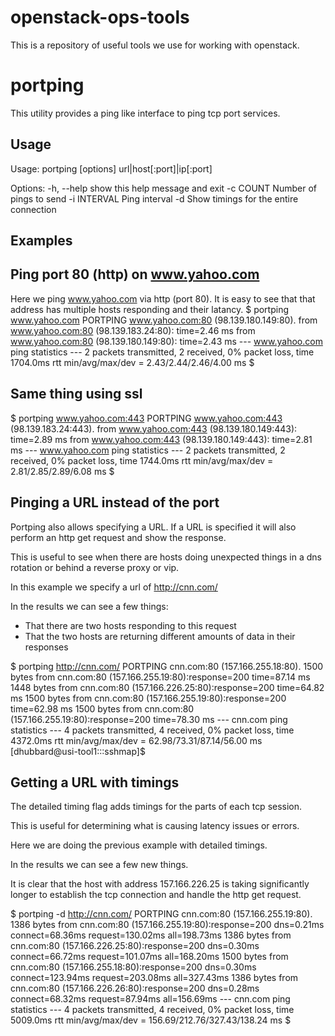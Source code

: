 openstack-ops-tools
===================
This is a repository of useful tools we use for working with openstack.

portping
========
This utility provides a ping like interface to ping tcp port services.

Usage
-----
Usage: portping [options] url|host[:port]|ip[:port]

Options:
  -h, --help   show this help message and exit
  -c COUNT     Number of pings to send
  -i INTERVAL  Ping interval
  -d           Show timings for the entire connection

Examples
--------
Ping port 80 (http) on www.yahoo.com
------------------------------------
Here we ping www.yahoo.com via http (port 80).
It is easy to see that that address has multiple hosts responding and their
latancy.
$ portping www.yahoo.com
PORTPING www.yahoo.com:80 (98.139.180.149:80).
from www.yahoo.com:80 (98.139.183.24:80): time=2.46 ms
from www.yahoo.com:80 (98.139.180.149:80): time=2.43 ms
--- www.yahoo.com ping statistics ---
2 packets transmitted, 2 received, 0% packet loss, time 1704.0ms
rtt min/avg/max/dev = 2.43/2.44/2.46/4.00 ms
$

Same thing using ssl
--------------------
$ portping www.yahoo.com:443
PORTPING www.yahoo.com:443 (98.139.183.24:443).
from www.yahoo.com:443 (98.139.180.149:443): time=2.89 ms
from www.yahoo.com:443 (98.139.180.149:443): time=2.81 ms
--- www.yahoo.com ping statistics ---
2 packets transmitted, 2 received, 0% packet loss, time 1744.0ms
rtt min/avg/max/dev = 2.81/2.85/2.89/6.08 ms
$

Pinging a URL instead of the port
---------------------------------
Portping also allows specifying a URL.  If a URL is specified it will also
perform an http get request and show the response.

This is useful to see when there are hosts doing unexpected things in a dns
rotation or behind a reverse proxy or vip.

In this example we specify a url of http://cnn.com/

In the results we can see a few things:
   * That there are two hosts responding to this request
   * That the two hosts are returning different amounts of data in their responses

$ portping http://cnn.com/
PORTPING cnn.com:80 (157.166.255.18:80).
1500 bytes from cnn.com:80 (157.166.255.19:80):response=200 time=87.14 ms
1448 bytes from cnn.com:80 (157.166.226.25:80):response=200 time=64.82 ms
1500 bytes from cnn.com:80 (157.166.255.19:80):response=200 time=62.98 ms
1500 bytes from cnn.com:80 (157.166.255.19:80):response=200 time=78.30 ms
--- cnn.com ping statistics ---
4 packets transmitted, 4 received, 0% packet loss, time 4372.0ms
rtt min/avg/max/dev = 62.98/73.31/87.14/56.00 ms
[dhubbard@usi-tool1:::sshmap]$

Getting a URL with timings
--------------------------
The detailed timing flag adds timings for the parts of each tcp session.

This is useful for determining what is causing latency issues or errors.

Here we are doing the previous example with detailed timings.

In the results we can see a few new things.

It is clear that the host with address 157.166.226.25 is taking significantly longer to establish the tcp connection and handle the http get request.

$ portping -d http://cnn.com/
PORTPING cnn.com:80 (157.166.255.19:80).
1386 bytes from cnn.com:80 (157.166.255.19:80):response=200 dns=0.21ms connect=68.36ms request=130.02ms all=198.73ms
1386 bytes from cnn.com:80 (157.166.226.25:80):response=200 dns=0.30ms connect=66.72ms request=101.07ms all=168.20ms
1500 bytes from cnn.com:80 (157.166.255.18:80):response=200 dns=0.30ms connect=123.94ms request=203.08ms all=327.43ms
1386 bytes from cnn.com:80 (157.166.226.26:80):response=200 dns=0.28ms connect=68.32ms request=87.94ms all=156.69ms
--- cnn.com ping statistics ---
4 packets transmitted, 4 received, 0% packet loss, time 5009.0ms
rtt min/avg/max/dev = 156.69/212.76/327.43/138.24 ms
$
